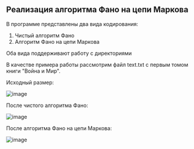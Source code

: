 ## Реализация алгоритма Фано на цепи Маркова
В программе представлены два вида кодирования: 
1. Чистый алгоритм Фано
2. Алгоритм Фано на цепи Маркова

Оба вида поддерживают работу с директориями

В качестве примера работы рассмотрим файл text.txt с первым томом книги "Война и Мир".

Исходный размер:

![image](https://github.com/msh2107/FanoCompressor/assets/115034776/88ea9e5e-6bbf-494c-9874-49407aff68de)


После чистого алгоритма Фано:

![image](https://github.com/msh2107/FanoCompressor/assets/115034776/18701c36-5931-4b8f-b59f-b8f1adfc61a9)


После алгоритма Фано на цепи Маркова:

![image](https://github.com/msh2107/FanoCompressor/assets/115034776/81197574-9356-45ca-a5ce-ba2677cad06b)

